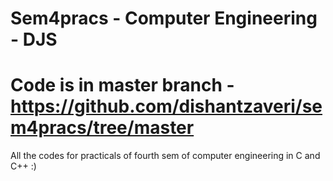 # Sem4pracs - Computer Engineering - DJS
# Code is in master branch - https://github.com/dishantzaveri/sem4pracs/tree/master

All the codes for practicals of fourth sem of computer engineering in C and C++ :)
